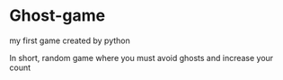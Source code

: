 # Ghost-game
my first game created by python

In short, random game where you must avoid ghosts and increase your count
